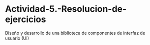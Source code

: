 # Actividad-5.-Resolucion-de-ejercicios
Diseño y desarrollo de una biblioteca de componentes de interfaz de usuario (UI)
